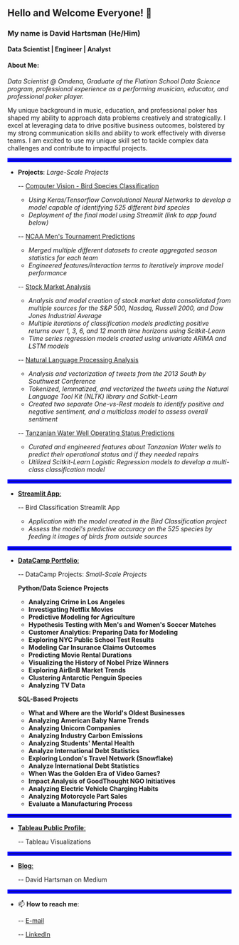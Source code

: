## Hello and Welcome Everyone! 👋

### My name is David Hartsman (He/Him)

**Data Scientist | Engineer | Analyst**

#### About Me: 

*Data Scientist @ Omdena, Graduate of the Flatiron School Data Science program, professional experience as a performing musician, educator, and professional poker player.* 

My unique background in music, education, and professional poker has shaped my ability to approach data problems creatively and strategically. I excel at leveraging data to drive positive business outcomes, bolstered by my strong communication skills and ability to work effectively with diverse teams. I am excited to use my unique skill set to tackle complex data challenges and
contribute to impactful projects.

<hr style="border: 4px solid blue">

- **Projects**: *Large-Scale Projects*

  -- [Computer Vision - Bird Species Classification](https://github.com/dvdhartsman/Bird_Species_Image_Classification)
    - *Using Keras/Tensorflow Convolutional Neural Networks to develop a model capable of identifying 525 different bird species*
    - *Deployment of the final model using Streamlit (link to app found below)*
 
  -- [NCAA Men's Tournament Predictions](https://github.com/dvdhartsman/March_Machine_Learning_Mania_2024)
    - *Merged multiple different datasets to create aggregated season statistics for each team* 
    - *Engineered features/interaction terms to iteratively improve model performance*

  -- [Stock Market Analysis](https://github.com/dvdhartsman/Stock_Market_Analysis)
    - *Analysis and model creation of stock market data consolidated from multiple sources for the S&P 500, Nasdaq, Russell 2000, and Dow Jones Industrial Average*
    - *Multiple iterations of classification models predicting positive returns over 1, 3, 6, and 12 month time horizons using Scitkit-Learn*
    - *Time series regression models created using univariate ARIMA and LSTM models* 
  
  -- [Natural Language Processing Analysis](https://github.com/dvdhartsman/NLP-Sentiment-Analysis)
    - *Analysis and vectorization of tweets from the 2013 South by Southwest Conference*
    - *Tokenized, lemmatized, and vectorized the tweets using the Natural Language Tool Kit (NLTK) library and Scitkit-Learn*
    - *Created two separate One-vs-Rest models to identify positive and negative sentiment, and a multiclass model to assess overall sentiment*
  
  -- [Tanzanian Water Well Operating Status Predictions](https://github.com/dvdhartsman/Tanzanian_Water_Pumps)
    - *Curated and engineered features about Tanzanian Water wells to predict their operational status and if they needed repairs*
    - *Utilized Scitkit-Learn Logistic Regression models to develop a multi-class classification model*

<hr style="border: 4px solid blue">

- [**Streamlit App**:](https://bird-species-image-classification-heath-and-david.streamlit.app/)

  -- Bird Classification Streamlit App
    - *Application with the model created in the Bird Classification project*
    - *Assess the model's predictive accuracy on the 525 species by feeding it images of birds from outside sources*

<hr style="border: 4px solid blue">

- [**DataCamp Portfolio**:](https://www.datacamp.com/portfolio/dvdhartsman?view=true)

   -- DataCamp Projects: *Small-Scale Projects*

   **Python/Data Science Projects**
    - **Analyzing Crime in Los Angeles**
    - **Investigating Netflix Movies**
    - **Predictive Modeling for Agriculture**
    - **Hypothesis Testing with Men's and Women's Soccer Matches**
    - **Customer Analytics: Preparing Data for Modeling**
    - **Exploring NYC Public School Test Results**
    - **Modeling Car Insurance Claims Outcomes**
    - **Predicting Movie Rental Durations**
    - **Visualizing the History of Nobel Prize Winners**
    - **Exploring AirBnB Market Trends**
    - **Clustering Antarctic Penguin Species**
    - **Analyzing TV Data**
  

  **SQL-Based Projects**
    - **What and Where are the World's Oldest Businesses**
    - **Analyzing American Baby Name Trends**
    - **Analyzing Unicorn Companies**
    - **Analyzing Industry Carbon Emissions**
    - **Analyzing Students' Mental Health**
    - **Analyze International Debt Statistics**
    - **Exploring London's Travel Network (Snowflake)**
    - **Analyze International Debt Statistics**
    - **When Was the Golden Era of Video Games?**
    - **Impact Analysis of GoodThought NGO Initiatives**
    - **Analyzing Electric Vehicle Charging Habits**
    - **Analyzing Motorcycle Part Sales**
    - **Evaluate a Manufacturing Process**

<hr style="border: 4px solid blue">

- [**Tableau Public Profile**:](https://public.tableau.com/app/profile/david.hartsman/vizzes)

  -- Tableau Visualizations

<hr style="border: 4px solid blue">
  
- [**Blog**:](https://medium.com/@dvdhartsman)
 
  -- David Hartsman on Medium
  
<hr style="border: 4px solid blue">

- 📫 **How to reach me**:
  
  -- [E-mail](dvdhartsman@gmail.com)
  
  -- [LinkedIn](https://www.linkedin.com/in/david-hartsman-data/)

<!--
**dvdhartsman/dvdhartsman** is a ✨ _special_ ✨ repository because its `README.md` (this file) appears on your GitHub profile.

Here are some ideas to get you started:

- 🔭 I’m currently working on ...
- 🌱 I’m currently learning ...
- 👯 I’m looking to collaborate on ...
- 🤔 I’m looking for help with ...
- 💬 Ask me about ...
- 📫 How to reach me: ...
- 😄 Pronouns: ...
- ⚡ Fun fact: ...
-->
